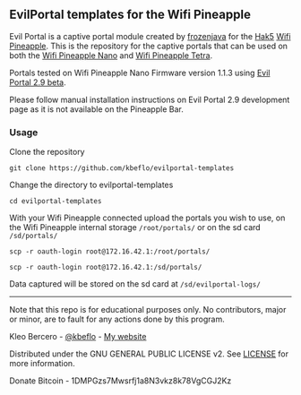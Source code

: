 ## EvilPortal templates for the Wifi Pineapple

Evil Portal is a captive portal module created by [frozenjava](https://github.com/frozenjava) for the [Hak5](https://www.hak5.org/) [Wifi Pineapple](https://www.wifipineapple.com/). This is the repository for the captive portals that can be used on both the [Wifi Pineapple Nano](http://hakshop.myshopify.com/products/wifi-pineapple?variant=81044992) and [Wifi Pineapple Tetra](http://hakshop.myshopify.com/products/wifi-pineapple?variant=11303845317).

Portals tested on Wifi Pineapple Nano Firmware version 1.1.3 using [Evil Portal 2.9 beta](https://github.com/frozenjava/EvilPortalNano/tree/development).

Please follow manual installation instructions on Evil Portal 2.9 development page as it is not available on the Pineapple Bar.

### Usage
Clone the repository

    git clone https://github.com/kbeflo/evilportal-templates

Change the directory to evilportal-templates

    cd evilportal-templates

With your Wifi Pineapple connected upload the portals you wish to use, on the Wifi Pineapple internal storage `/root/portals/` or on the sd card `/sd/portals/`

    scp -r oauth-login root@172.16.42.1:/root/portals/

    scp -r oauth-login root@172.16.42.1:/sd/portals/

Data captured will be stored on the sd card at `/sd/evilportal-logs/`

---

Note that this repo is for educational purposes only. No contributors, major or minor, are to fault for any actions done by this program.

Kleo Bercero - [@kbeflo](https://twitter.com/kbeflo) - [My website](https://kerberos.me/)

Distributed under the GNU GENERAL PUBLIC LICENSE v2. See [LICENSE](https://github.com/kbeflo/evilportal-templates/blob/master/LICENSE) for more information.

Donate Bitcoin - 1DMPGzs7Mwsrfj1a8N3vkz8k78VgCGJ2Kz